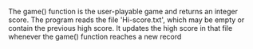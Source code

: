 The game() function is the user-playable game and returns an integer score. The program reads the file 'Hi-score.txt', which may be empty or contain the previous high score. It updates the high score in that file whenever the game() function reaches a new record
